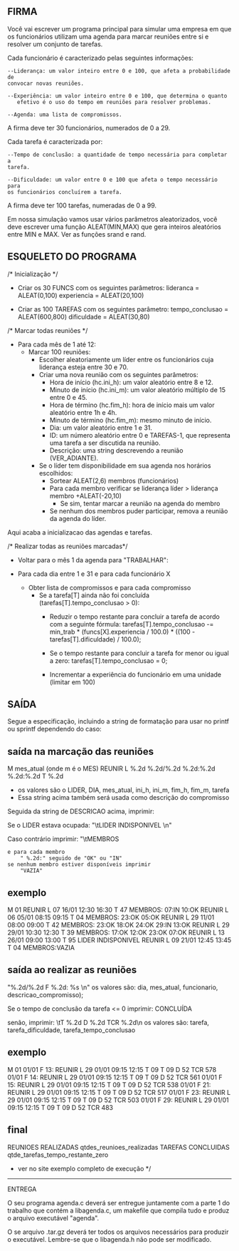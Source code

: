 FIRMA
-----

Você vai escrever um programa principal para simular uma empresa em que os
funcionários utilizam uma agenda para marcar reuniões entre si e resolver um
conjunto de tarefas.

Cada funcionário é caracterizado pelas seguintes informações:

    --Liderança: um valor inteiro entre 0 e 100, que afeta a probabilidade de
    convocar novas reuniões.  

    --Experiência: um valor inteiro entre 0 e 100, que determina o quanto 
       efetivo é o uso do tempo em reuniões para resolver problemas.

    --Agenda: uma lista de compromissos.

A firma deve ter 30 funcionários, numerados de 0 a 29.

Cada tarefa é caracterizada por:

    --Tempo de conclusão: a quantidade de tempo necessária para completar a
    tarefa.  

    --Dificuldade: um valor entre 0 e 100 que afeta o tempo necessário para
    os funcionários concluírem a tarefa.

A firma deve ter 100 tarefas, numeradas de 0 a 99.

Em nossa simulação vamos usar vários parâmetros aleatorizados, você deve
escrever uma função ALEAT(MIN,MAX) que gera inteiros aleatórios entre 
MIN e MAX.
Ver as funções srand e rand.  

ESQUELETO DO PROGRAMA
---------------------

/* Inicialização */
- Criar os 30 FUNCS com os seguintes parâmetros:
    lideranca = ALEAT(0,100)
    experiencia = ALEAT(20,100)

- Criar as 100 TAREFAS com os seguintes parâmetro:
    tempo_conclusao = ALEAT(600,800)
    dificuldade = ALEAT(30,80)


/* Marcar todas reuniões */
- Para cada mês de 1 até 12:
    - Marcar 100 reuniões:
        - Escolher aleatoriamente um líder entre os funcionários cuja 
          liderança esteja entre 30 e 70.
        - Criar uma nova reunião com os seguintes parâmetros:
            - Hora de início (hc.ini_h): um valor aleatório entre 8 e 12.
            - Minuto de início (hc.ini_m): um valor aleatório múltiplo 
              de 15 entre 0 e 45.
            - Hora de término (hc.fim_h): hora de início mais um valor 
              aleatório entre 1h e 4h.
            - Minuto de término (hc.fim_m): mesmo minuto de início.
            - Dia: um valor aleatório entre 1 e 31.
            - ID: um número aleatório entre 0 e TAREFAS-1, que representa 
              uma tarefa a ser discutida na reunião.
            - Descrição: uma string descrevendo a reunião (VER_ADIANTE).
        - Se o líder tem disponibilidade em sua agenda nos horários 
          escolhidos:
            - Sortear ALEAT(2,6) membros (funcionários) 
            - Para cada membro verificar 
              se liderança líder > liderança membro +ALEAT(-20,10)  
                - Se sim, tentar marcar a reunião na agenda do membro
            - Se nenhum dos membros puder participar, remova a reunião da 
              agenda do líder.

Aqui acaba a inicializacao das agendas e tarefas.

/* Realizar todas as reuniões marcadas*/
- Voltar para o mês 1 da agenda para "TRABALHAR":

- Para cada dia entre 1 e 31 e para cada funcionário X 
    - Obter lista de compromissos e para cada compromisso
        - Se a tarefa[T] ainda não foi concluída 
          (tarefas[T].tempo_conclusao > 0):
            - Reduzir o tempo restante para concluir a tarefa de acordo com a
              seguinte fórmula: 
                tarefas[T].tempo_conclusao -= min_trab * (funcs[X].experiencia / 100.0) * ((100 - tarefas[T].dificuldade) / 100.0);

            - Se o tempo restante para concluir a tarefa for menor ou igual 
              a zero:
                tarefas[T].tempo_conclusao = 0;

            - Incrementar a experiência do funcionário em uma unidade 
              (limitar em 100)


SAÍDA
-----

Segue a especificação, incluindo a string de formatação para usar no 
printf ou sprintf dependendo do caso:

saída na marcação das reuniões
------------------------------ 

M mes_atual (onde m é o MES)
REUNIR L %.2d %.2d/%.2d %.2d:%.2d %.2d:%.2d T %.2d
 - os valores são o LIDER, DIA, mes_atual, ini_h, ini_m, fim_h, fim_m, tarefa 	
 - Essa string acima também será usada como descrição do compromisso

Seguida da string de DESCRICAO acima, imprimir:

Se o LIDER estava ocupada:
    "\tLIDER INDISPONIVEL \n"

Caso contrário imprimir:
    "\tMEMBROS 

    e para cada membro 
        " %.2d:" seguido de "OK" ou "IN"
    se nenhum membro estiver disponíveis imprimir
        "VAZIA"  


exemplo
-------

M 01
REUNIR L 07 16/01 12:30 16:30 T 47	MEMBROS: 07:IN 10:OK
REUNIR L 06 05/01 08:15 09:15 T 04	MEMBROS: 23:OK 05:OK
REUNIR L 29 11/01 08:00 09:00 T 42	MEMBROS: 23:OK 18:OK 24:OK 29:IN 13:OK
REUNIR L 29 29/01 10:30 12:30 T 39	MEMBROS: 17:OK 12:OK 23:OK 07:OK
REUNIR L 13 26/01 09:00 13:00 T 95	LIDER INDISPONIVEL 
REUNIR L 09 21/01 12:45 13:45 T 04	MEMBROS:VAZIA


saída ao realizar as reuniões
-----------------------------

"%.2d/%.2d F %.2d: %s \n"
    os valores são: dia, mes_atual, funcionario, descricao_compromisso);

Se o tempo de conclusão da tarefa <= 0 imprimir:
    CONCLUÍDA

senão, imprimir:
\tT %.2d D %.2d TCR %.2d\n
    os valores são: tarefa, tarefa_dificuldade, tarefa_tempo_conclusao


exemplo
-------

M 01
01/01 F 13: REUNIR L 29 01/01 09:15 12:15 T 09 
	T 09 D 52 TCR 578
01/01 F 14: REUNIR L 29 01/01 09:15 12:15 T 09 
	T 09 D 52 TCR 561
01/01 F 15: REUNIR L 29 01/01 09:15 12:15 T 09 
	T 09 D 52 TCR 538
01/01 F 21: REUNIR L 29 01/01 09:15 12:15 T 09 
	T 09 D 52 TCR 517
01/01 F 23: REUNIR L 29 01/01 09:15 12:15 T 09 
	T 09 D 52 TCR 503
01/01 F 29: REUNIR L 29 01/01 09:15 12:15 T 09 
	T 09 D 52 TCR 483

final
-----

REUNIOES REALIZADAS qtdes_reunioes_realizadas
TAREFAS CONCLUIDAS qtde_tarefas_tempo_restante_zero 

* ver no site exemplo completo de execução */		

-----

ENTREGA

O seu programa agenda.c deverá ser entregue juntamente com 
a parte 1 do trabalho que contém a libagenda.c, um makefile
que compila tudo e produz o arquivo executável "agenda".

O se arquivo .tar.gz deverá ter todos os arquivos necessários
para produzir o executável. Lembre-se que o libagenda.h não 
pode ser modificado.

